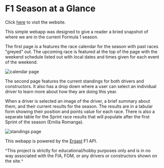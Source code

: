 # F1 Season at a Glance

Click [here](https://scottbooma.github.io/F1-season-at-a-glance/) to visit the website.

This simple webapp was designed to give a reader a bried snapshot of where we are in the current Formula 1 season.

The first page is a features the race calendar for the season with past races "greyed" out. The upcoming race is featured at the top of the page with the weekend schedule listed out with local dates and times given for each event of the weekend.

![calendar page](https://i2.paste.pics/74afaeada0def59b2fb9e7f4a38cfe6c.png)

The second page features the current standings for both drivers and constructors. It also has a drop down where a user can select an individual driver to learn more about how they are doing this year.

When a driver is selected an image of the driver, a brief summary about them, and their current results for the season. The results are in a tabular form showing their position and points value for each race. There is also a separate table for the Sprint race results that will populate after the first Sprint of the season (Emilia Romanga).

![standings page](https://i2.paste.pics/b5f24c10e80f5bf402d657a2ea645152.png)

This webapp is powered by the [Ergast](http://ergast.com/mrd/) F1 API.

^This project is strictly for educational/hobby purposes only and is in no way associated with the FIA, FOM, or any drivers or constructors shown on the site.^
